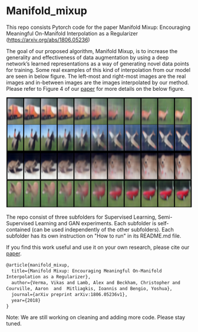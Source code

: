 # Manifold_mixup
This repo consists Pytorch code for the paper Manifold Mixup: Encouraging Meaningful
On-Manifold Interpolation as a Regularizer (https://arxiv.org/abs/1806.05236)

The goal of our proposed algorithm, Manifold Mixup, is to increase the generality and effectiveness
of data augmentation by using a deep network’s learned representations as a way of generating novel
data points for training. Some real examples of this kind of interpolation from our model are seen in below figure. The left-most and right-most images are the real images and in-between images are the images interpolated by our method. Please refer to Figure 4 of our [paper](https://arxiv.org/abs/1806.05236) for more details on the below figure.

<p align="center">
    <img src="interpolation_hidden_2.png" height="300">
</p>

The repo consist of three subfolders for Supervised Learning, Semi-Supervised Learning and GAN experiments. Each subfolder is self-contained (can be used independently of the other subfolders). Each subfolder has its own instruction on "How to run" in its README.md file.

If you find this work useful and use it on your own research, please cite our [paper](https://arxiv.org/abs/1806.05236). 

```
@article{manifold_mixup,
  title={Manifold Mixup: Encouraging Meaningful On-Manifold Interpolation as a Regularizer},
  author={Verma, Vikas and Lamb, Alex and Beckham, Christopher and Courville, Aaron  and  Mitliagkis, Ioannis and Bengio, Yoshua},
  journal={arXiv preprint arXiv:1806.05236v1},
  year={2018}
}
```

Note: We are still working on cleaning and adding more code. Please stay tuned.
